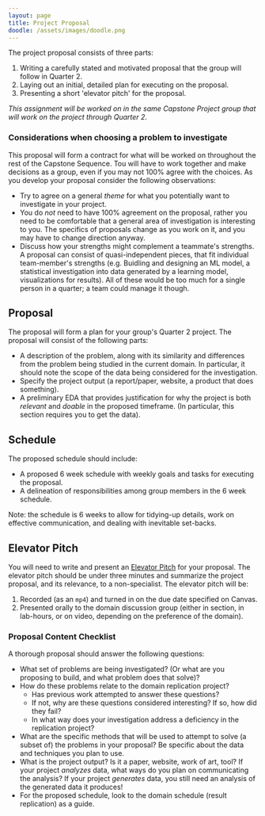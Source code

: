 ```yaml
---
layout: page
title: Project Proposal
doodle: /assets/images/doodle.png
---
```


The project proposal consists of three parts:

1. Writing a carefully stated and motivated proposal that the group
   will follow in Quarter 2.
1. Laying out an initial, detailed plan for executing on the proposal.
1. Presenting a short 'elevator pitch' for the proposal.

*This assignment will be worked on in the same Capstone Project group
that will work on the project through Quarter 2*.

### Considerations when choosing a problem to investigate

This proposal will form a contract for what will be worked on
throughout the rest of the Capstone Sequence. Tou will have
to work together and make decisions as a group, even if you may not
100% agree with the choices. As you develop your proposal consider
the following observations:
* Try to agree on a general *theme* for what you potentially want to
  investigate in your project.
* You do *not* need to have 100% agreement on the proposal, rather you
  need to be comfortable that a general area of investigation is
  interesting to you. The specifics of proposals change as you work on
  it, and you may have to change direction anyway.
* Discuss how your strengths might complement a teammate's
  strengths. A proposal can consist of quasi-independent pieces, that
  fit individual team-member's strengths (e.g. Buidling and designing
  an ML model, a statistical investigation into data generated by a
  learning model, visualizations for results). All of these would be
  too much for a single person in a quarter; a team could manage it
  though.

## Proposal

The proposal will form a plan for your group's Quarter 2
project. The proposal will consist of the following parts:
* A description of the problem, along with its similarity and
  differences from the problem being studied in the current domain. In
  particular, it should note the scope of the data being considered
  for the investigation. 
* Specify the project output (a report/paper, website, a product that
  does something).
* A preliminary EDA that provides justification for why the project is
  both *relevant* and *doable* in the proposed timeframe. (In
  particular, this section requires you to get the data).

## Schedule

The proposed schedule should include:
* A proposed 6 week schedule with weekly goals and tasks for executing
  the proposal. 
* A delineation of responsibilities among group members in the 6 week schedule.

Note: the schedule is 6 weeks to allow for tidying-up details, work on
effective communication, and dealing with inevitable set-backs.

## Elevator Pitch

You will need to write and present an [Elevator
Pitch](https://en.wikipedia.org/wiki/Elevator_pitch) for your
proposal. The elevator pitch should be under three minutes and summarize
the project proposal, and its relevance, to a non-specialist. The
elevator pitch will be:

1. Recorded (as an `mp4`) and turned in on the due date specified on Canvas.
2. Presented orally to the domain discussion group (either in section,
   in lab-hours, or on video, depending on the preference of the
   domain).

### Proposal Content Checklist

A thorough proposal should answer the following questions:
* What set of problems are being investigated? (Or what are you
  proposing to build, and what problem does that solve)?
* How do these problems relate to the domain replication project?
  - Has previous work attempted to answer these questions?
  - If not, why are these questions considered interesting? If so,
    how did they fail?
  - In what way does your investigation address a deficiency in the
    replication project?
* What are the specific methods that will be used to attempt to solve
  (a subset of) the problems in your proposal? Be specific about the
  data and techniques you plan to use.
* What is the project output? Is it a paper, website, work of art,
  tool? If your project *analyzes* data, what ways do you plan on
  communicating the analysis? If your project *generates* data, you
  still need an analysis of the generated data it produces!
* For the proposed schedule, look to the domain schedule (result
  replication) as a guide.
